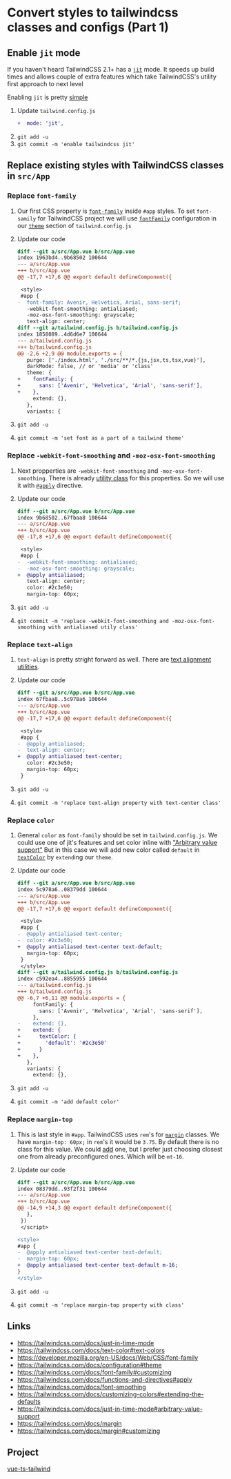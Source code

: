 # Convert styles to tailwindcss classes and configs (Part 1)

## Enable `jit` mode

If you haven't heard TailwindCSS 2.1+ has a [`jit`](https://tailwindcss.com/docs/just-in-time-mode) mode. It speeds up build times and allows couple of extra features which take TailwindCSS's utility first approach to next level

Enabling `jit` is pretty [simple](https://tailwindcss.com/docs/just-in-time-mode#enabling-jit-mode)

1. Update `tailwind.config.js`
    ```diff
    +  mode: 'jit',
    ```
1. `git add -u`
1. `git commit -m 'enable tailwindcss jit'`

## Replace existing styles with TailwindCSS classes in `src/App`

### Replace `font-family`

1. Our first CSS property is [`font-family`](https://developer.mozilla.org/en-US/docs/Web/CSS/font-family) inside `#app` styles. To set `font-samily` for TailwindCSS project we will use [`fontFamily`](https://tailwindcss.com/docs/font-family#customizing) configuration in our [`theme`](https://tailwindcss.com/docs/configuration#theme) section of `tailwind.config.js`
1. Update our code

    ```diff
    diff --git a/src/App.vue b/src/App.vue
    index 1963bd4..9b68502 100644
    --- a/src/App.vue
    +++ b/src/App.vue
    @@ -17,7 +17,6 @@ export default defineComponent({

     <style>
     #app {
    -  font-family: Avenir, Helvetica, Arial, sans-serif;
       -webkit-font-smoothing: antialiased;
       -moz-osx-font-smoothing: grayscale;
       text-align: center;
    diff --git a/tailwind.config.js b/tailwind.config.js
    index 1858089..4d6d6e7 100644
    --- a/tailwind.config.js
    +++ b/tailwind.config.js
    @@ -2,6 +2,9 @@ module.exports = {
       purge: ['./index.html', './src/**/*.{js,jsx,ts,tsx,vue}'],
       darkMode: false, // or 'media' or 'class'
       theme: {
    +    fontFamily: {
    +      sans: ['Avenir', 'Helvetica', 'Arial', 'sans-serif'],
    +    },
         extend: {},
       },
       variants: {
    ```

1. `git add -u`
1. `git commit -m 'set font as a part of a tailwind theme'`

### Replace `-webkit-font-smoothing` and `-moz-osx-font-smoothing`

1. Next propperties are `-webkit-font-smoothing` and `-moz-osx-font-smoothing`. There is already [utility class](https://tailwindcss.com/docs/font-smoothing) for this properties. So we will use it with [`@apply`](https://tailwindcss.com/docs/functions-and-directives#apply) directive.
1. Update our code

    ```diff
    diff --git a/src/App.vue b/src/App.vue
    index 9b68502..67fbaa8 100644
    --- a/src/App.vue
    +++ b/src/App.vue
    @@ -17,8 +17,6 @@ export default defineComponent({

     <style>
     #app {
    -  -webkit-font-smoothing: antialiased;
    -  -moz-osx-font-smoothing: grayscale;
    +  @apply antialiased;
       text-align: center;
       color: #2c3e50;
       margin-top: 60px;
    ```

1. `git add -u`
1. `git commit -m 'replace -webkit-font-smoothing and -moz-osx-font-smoothing with antialiased utily class'`

### Replace `text-align`

1. `text-align` is pretty stright forward as well. There are [text alignment utilities](https://tailwindcss.com/docs/text-align).
1. Update our code

    ```diff
    diff --git a/src/App.vue b/src/App.vue
    index 67fbaa8..5c978a6 100644
    --- a/src/App.vue
    +++ b/src/App.vue
    @@ -17,7 +17,6 @@ export default defineComponent({

     <style>
     #app {
    -  @apply antialiased;
    -  text-align: center;
    +  @apply antialiased text-center;
       color: #2c3e50;
       margin-top: 60px;
     }
    ```

1. `git add -u`
1. `git commit -m 'replace text-align property with text-center class'`

### Replace `color`

1. General `color` as `font-family` should be set in `tailwind.config.js`. We could use one of jit's features and set color inline with ["Arbitrary value support"](https://tailwindcss.com/docs/just-in-time-mode#arbitrary-value-support) But in this case we will add new color called `default` in [`textColor`](https://tailwindcss.com/docs/text-color#customizing) by `extend`ing our `theme`.
1. Update our code

    ```diff
    diff --git a/src/App.vue b/src/App.vue
    index 5c978a6..08379dd 100644
    --- a/src/App.vue
    +++ b/src/App.vue
    @@ -17,7 +17,6 @@ export default defineComponent({

     <style>
     #app {
    -  @apply antialiased text-center;
    -  color: #2c3e50;
    +  @apply antialiased text-center text-default;
       margin-top: 60px;
     }
     </style>
    diff --git a/tailwind.config.js b/tailwind.config.js
    index c592ea4..8855955 100644
    --- a/tailwind.config.js
    +++ b/tailwind.config.js
    @@ -6,7 +6,11 @@ module.exports = {
         fontFamily: {
           sans: ['Avenir', 'Helvetica', 'Arial', 'sans-serif'],
         },
    -    extend: {},
    +    extend: {
    +      textColor: {
    +        'default': '#2c3e50'
    +      }
    +    },
       },
       variants: {
         extend: {},
    ```

1. `git add -u`
1. `git commit -m 'add default color'`

### Replace `margin-top`

1. This is last style in `#app`. TailwindCSS uses `rem`'s for [`margin`](https://tailwindcss.com/docs/margin) classes. We have `margin-top: 60px;` in `rem`'s it would be `3.75`. By default there is no class for this value. We could [add](https://tailwindcss.com/docs/margin#customizing) one, but I prefer just choosing closest one from already preconfigured ones. Which will be `mt-16`.
1. Update our code

    ```diff
    diff --git a/src/App.vue b/src/App.vue
    index 08379dd..93f2f31 100644
    --- a/src/App.vue
    +++ b/src/App.vue
    @@ -14,9 +14,3 @@ export default defineComponent({
       },
     })
     </script>

    <style>
    #app {
    -  @apply antialiased text-center text-default;
    -  margin-top: 60px;
    +  @apply antialiased text-center text-default m-16;
    }
    </style>
    ```

1. `git add -u`
1. `git commit -m 'replace margin-top property with class'`

## Links

-   https://tailwindcss.com/docs/just-in-time-mode
-   https://tailwindcss.com/docs/text-color#text-colors
-   https://developer.mozilla.org/en-US/docs/Web/CSS/font-family
-   https://tailwindcss.com/docs/configuration#theme
-   https://tailwindcss.com/docs/font-family#customizing
-   https://tailwindcss.com/docs/functions-and-directives#apply
-   https://tailwindcss.com/docs/font-smoothing
-   https://tailwindcss.com/docs/customizing-colors#extending-the-defaults
-   https://tailwindcss.com/docs/just-in-time-mode#arbitrary-value-support
-   https://tailwindcss.com/docs/margin
-   https://tailwindcss.com/docs/margin#customizing

## Project

[vue-ts-tailwind](https://github.com/imomaliev/vue-ts-tailwind)
